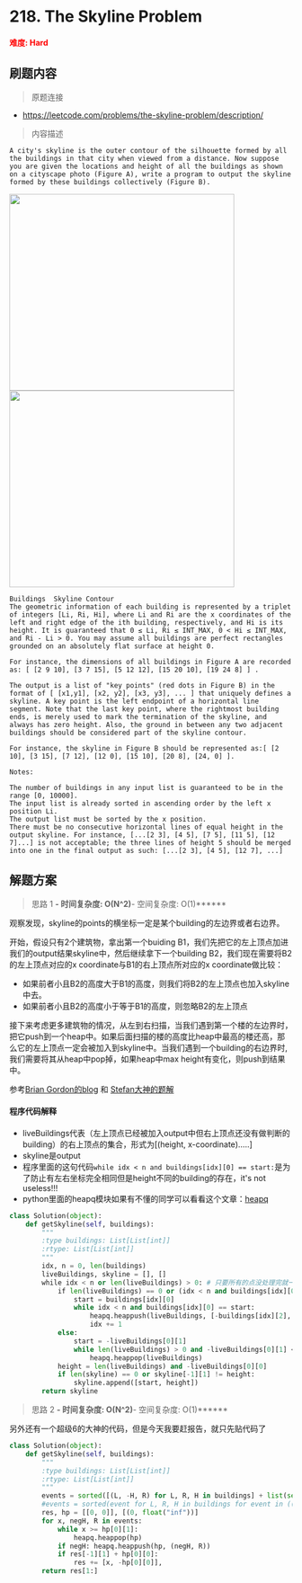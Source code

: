 # 218. The Skyline Problem

**<font color=red>难度: Hard</font>**

## 刷题内容

> 原题连接

* https://leetcode.com/problems/the-skyline-problem/description/

> 内容描述

```
A city's skyline is the outer contour of the silhouette formed by all the buildings in that city when viewed from a distance. Now suppose you are given the locations and height of all the buildings as shown on a cityscape photo (Figure A), write a program to output the skyline formed by these buildings collectively (Figure B).
```

<div>
    <img src="https://github.com/apachecn/awesome-algorithm/blob/master/images/218/skyline1.jpg" width=400 height=350> 
    <img src="https://github.com/apachecn/awesome-algorithm/blob/master/images/218/skyline2.jpg" width=400 height=350>
</div>

```
Buildings  Skyline Contour
The geometric information of each building is represented by a triplet of integers [Li, Ri, Hi], where Li and Ri are the x coordinates of the left and right edge of the ith building, respectively, and Hi is its height. It is guaranteed that 0 ≤ Li, Ri ≤ INT_MAX, 0 < Hi ≤ INT_MAX, and Ri - Li > 0. You may assume all buildings are perfect rectangles grounded on an absolutely flat surface at height 0.

For instance, the dimensions of all buildings in Figure A are recorded as: [ [2 9 10], [3 7 15], [5 12 12], [15 20 10], [19 24 8] ] .

The output is a list of "key points" (red dots in Figure B) in the format of [ [x1,y1], [x2, y2], [x3, y3], ... ] that uniquely defines a skyline. A key point is the left endpoint of a horizontal line segment. Note that the last key point, where the rightmost building ends, is merely used to mark the termination of the skyline, and always has zero height. Also, the ground in between any two adjacent buildings should be considered part of the skyline contour.

For instance, the skyline in Figure B should be represented as:[ [2 10], [3 15], [7 12], [12 0], [15 10], [20 8], [24, 0] ].

Notes:

The number of buildings in any input list is guaranteed to be in the range [0, 10000].
The input list is already sorted in ascending order by the left x position Li.
The output list must be sorted by the x position.
There must be no consecutive horizontal lines of equal height in the output skyline. For instance, [...[2 3], [4 5], [7 5], [11 5], [12 7]...] is not acceptable; the three lines of height 5 should be merged into one in the final output as such: [...[2 3], [4 5], [12 7], ...]
```

## 解题方案

> 思路 1
******- 时间复杂度: O(N^2)******- 空间复杂度: O(1)******

观察发现，skyline的points的横坐标一定是某个building的左边界或者右边界。

开始，假设只有2个建筑物，拿出第一个buiding B1，我们先把它的左上顶点加进我们的output结果skyline中，然后继续拿下一个building B2，我们现在需要将B2的左上顶点对应的x coordinate与B1的右上顶点所对应的x coordinate做比较：

- 如果前者小且B2的高度大于B1的高度，则我们将B2的左上顶点也加入skyline中去。
- 如果前者小且B2的高度小于等于B1的高度，则忽略B2的左上顶点

接下来考虑更多建筑物的情况，从左到右扫描，当我们遇到第一个楼的左边界时，把它push到一个heap中。如果后面扫描的楼的高度比heap中最高的楼还高，那么它的左上顶点一定会被加入到skyline中。当我们遇到一个building的右边界时,我们需要将其从heap中pop掉，如果heap中max height有变化，则push到结果中。

参考[Brian Gordon的blog](https://briangordon.github.io/2014/08/the-skyline-problem.html)
  和  [Stefan大神的题解](https://leetcode.com/problems/the-skyline-problem/discuss/61194)

#### 程序代码解释

- liveBuildings代表（左上顶点已经被加入output中但右上顶点还没有做判断的building）的右上顶点的集合，形式为[(height, x-coordinate)…..]
- skyline是output
- 程序里面的这句代码```while idx < n and buildings[idx][0] == start:```是为了防止有左右坐标完全相同但是height不同的building的存在，it's not useless!!!
- python里面的heapq模块如果有不懂的同学可以看看这个文章：[heapq](http://blog.csdn.net/calling_wisdom/article/details/41676133)


```python
class Solution(object):
    def getSkyline(self, buildings):
        """
        :type buildings: List[List[int]]
        :rtype: List[List[int]]
        """
        idx, n = 0, len(buildings)
        liveBuildings, skyline = [], []
        while idx < n or len(liveBuildings) > 0: # 只要所有的点没处理完就一直循环
            if len(liveBuildings) == 0 or (idx < n and buildings[idx][0] <= -liveBuildings[0][1]):
                start = buildings[idx][0]
                while idx < n and buildings[idx][0] == start:
                    heapq.heappush(liveBuildings, [-buildings[idx][2], -buildings[idx][1]])
                    idx += 1
            else:
                start = -liveBuildings[0][1]
                while len(liveBuildings) > 0 and -liveBuildings[0][1] <= start:
                    heapq.heappop(liveBuildings)
            height = len(liveBuildings) and -liveBuildings[0][0]
            if len(skyline) == 0 or skyline[-1][1] != height:
                skyline.append([start, height])
        return skyline
```

> 思路 2
******- 时间复杂度: O(N^2)******- 空间复杂度: O(1)******

另外还有一个超级6的大神的代码，但是今天我要赶报告，就只先贴代码了

```python
class Solution(object):
    def getSkyline(self, buildings):
        """
        :type buildings: List[List[int]]
        :rtype: List[List[int]]
        """
        events = sorted([(L, -H, R) for L, R, H in buildings] + list(set((R, 0, None) for L, R, H in buildings)))
        #events = sorted(event for L, R, H in buildings for event in ((L, -H, R), (R, 0, None)))
        res, hp = [[0, 0]], [(0, float("inf"))]
        for x, negH, R in events:
            while x >= hp[0][1]: 
                heapq.heappop(hp)
            if negH: heapq.heappush(hp, (negH, R))
            if res[-1][1] + hp[0][0]: 
                res += [x, -hp[0][0]],
        return res[1:]
```



